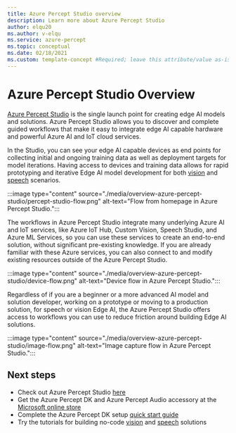 ```yaml
---
title: Azure Percept Studio overview
description: Learn more about Azure Percept Studio
author: elqu20
ms.author: v-elqu
ms.service: azure-percept
ms.topic: conceptual
ms.date: 02/18/2021
ms.custom: template-concept #Required; leave this attribute/value as-is.
---
```


# Azure Percept Studio Overview

[Azure Percept Studio](https://go.microsoft.com/fwlink/?linkid=2135819) is the single launch point for creating edge AI models and solutions. Azure Percept Studio allows you to discover and complete guided workflows that make it easy to integrate edge AI capable hardware and powerful Azure AI and IoT cloud services.

In the Studio, you can see your edge AI capable devices as end points for collecting initial and ongoing training data as well as deployment targets for model iterations. Having access to devices and training data allows for rapid prototyping and iterative Edge AI model development for both [vision](./tutorial-nocode-vision.md) and [speech](./tutorial-no-code-speech.md) scenarios.

:::image type="content" source="./media/overview-azure-percept-studio/percept-studio-flow.png" alt-text="Flow from homepage in Azure Percept Studio.":::

The workflows in Azure Percept Studio integrate many underlying Azure AI and IoT services, like Azure IoT Hub, Custom Vision, Speech Studio, and Azure ML Services, so you can use these services to create an end-to-end solution, without significant pre-existing knowledge. If you are already familiar with these Azure services, you can also connect to and modify existing resources outside of the Azure Percept Studio.

:::image type="content" source="./media/overview-azure-percept-studio/device-flow.png" alt-text="Device flow in Azure Percept Studio.":::

Regardless of if you are a beginner or a more advanced AI model and solution developer, working on a prototype or moving to a production solution, for speech or vision Edge AI, the Azure Percept Studio offers access to workflows you can use to reduce friction around building Edge AI solutions.

:::image type="content" source="./media/overview-azure-percept-studio/image-flow.png" alt-text="Image capture flow in Azure Percept Studio.":::

## Next steps

- Check out Azure Percept Studio [here](https://go.microsoft.com/fwlink/?linkid=2135819)
- Get the Azure Percept DK and Azure Percept Audio accessory at the [Microsoft online store](https://go.microsoft.com/fwlink/p/?LinkId=2155270)
- Complete the Azure Percept DK setup [quick start guide](./quickstart-percept-dk-set-up.md)
- Try the tutorials for building no-code [vision](./tutorial-nocode-vision.md) and [speech](./tutorial-no-code-speech.md) solutions
